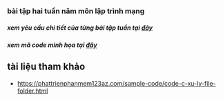 ### bài tập hai tuần năm môn lập trình mạng
##### xem yêu cầu chi tiết của từng bài tập tuần tại [đây](https://github.com/phamhongphuc1999/Lap_trinh_mang/tree/master/requiment)
##### xem mã code minh họa tại [đây](https://github.com/phamhongphuc1999/Lap_trinh_mang/tree/master/ma-minh-hoa)

## tài liệu tham khảo
- https://phattrienphanmem123az.com/sample-code/code-c-xu-ly-file-folder.html
